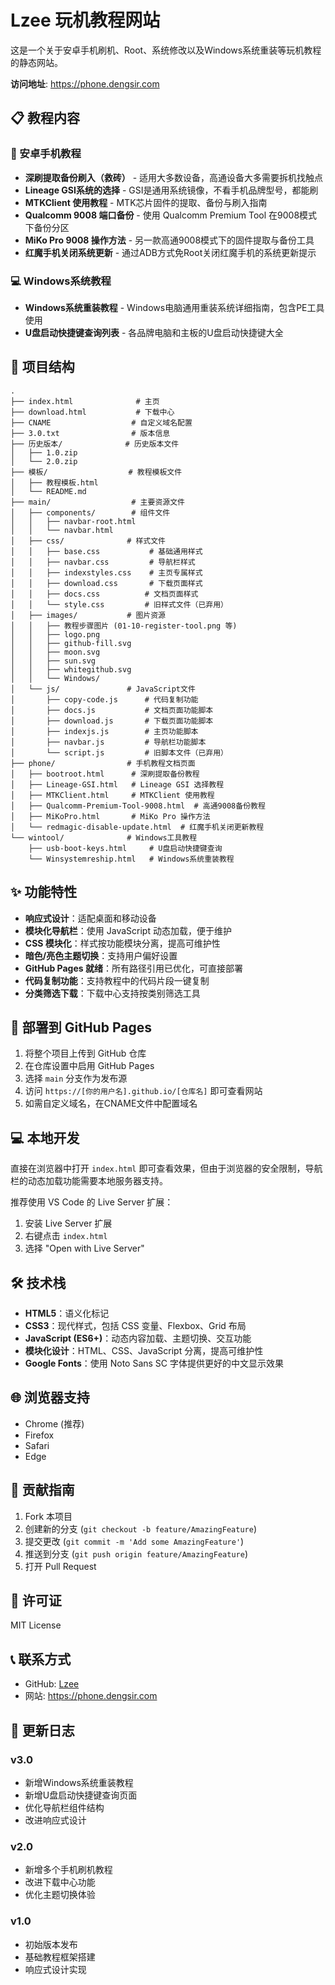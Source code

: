 # Lzee 玩机教程网站

这是一个关于安卓手机刷机、Root、系统修改以及Windows系统重装等玩机教程的静态网站。

**访问地址**: https://phone.dengsir.com

## 📋 教程内容

### 📱 安卓手机教程
- **深刷提取备份刷入（救砖）** - 适用大多数设备，高通设备大多需要拆机找触点
- **Lineage GSI系统的选择** - GSI是通用系统镜像，不看手机品牌型号，都能刷
- **MTKClient 使用教程** - MTK芯片固件的提取、备份与刷入指南
- **Qualcomm 9008 端口备份** - 使用 Qualcomm Premium Tool 在9008模式下备份分区
- **MiKo Pro 9008 操作方法** - 另一款高通9008模式下的固件提取与备份工具
- **红魔手机关闭系统更新** - 通过ADB方式免Root关闭红魔手机的系统更新提示

### 💻 Windows系统教程
- **Windows系统重装教程** - Windows电脑通用重装系统详细指南，包含PE工具使用
- **U盘启动快捷键查询列表** - 各品牌电脑和主板的U盘启动快捷键大全

## 📁 项目结构

```
.
├── index.html              # 主页
├── download.html           # 下载中心
├── CNAME                  # 自定义域名配置
├── 3.0.txt                # 版本信息
├── 历史版本/              # 历史版本文件
│   ├── 1.0.zip
│   └── 2.0.zip
├── 模板/                  # 教程模板文件
│   ├── 教程模板.html
│   └── README.md
├── main/                  # 主要资源文件
│   ├── components/        # 组件文件
│   │   ├── navbar-root.html
│   │   └── navbar.html
│   ├── css/              # 样式文件
│   │   ├── base.css           # 基础通用样式
│   │   ├── navbar.css         # 导航栏样式
│   │   ├── indexstyles.css    # 主页专属样式
│   │   ├── download.css       # 下载页面样式
│   │   ├── docs.css          # 文档页面样式
│   │   └── style.css         # 旧样式文件（已弃用）
│   ├── images/           # 图片资源
│   │   ├── 教程步骤图片 (01-10-register-tool.png 等)
│   │   ├── logo.png
│   │   ├── github-fill.svg
│   │   ├── moon.svg
│   │   ├── sun.svg
│   │   ├── whitegithub.svg
│   │   └── Windows/
│   └── js/               # JavaScript文件
│       ├── copy-code.js      # 代码复制功能
│       ├── docs.js           # 文档页面功能脚本
│       ├── download.js       # 下载页面功能脚本
│       ├── indexjs.js        # 主页功能脚本
│       ├── navbar.js         # 导航栏功能脚本
│       └── script.js         # 旧脚本文件（已弃用）
├── phone/                # 手机教程文档页面
│   ├── bootroot.html      # 深刷提取备份教程
│   ├── Lineage-GSI.html   # Lineage GSI 选择教程
│   ├── MTKClient.html     # MTKClient 使用教程
│   ├── Qualcomm-Premium-Tool-9008.html  # 高通9008备份教程
│   ├── MiKoPro.html       # MiKo Pro 操作方法
│   └── redmagic-disable-update.html  # 红魔手机关闭更新教程
└── wintool/              # Windows工具教程
    ├── usb-boot-keys.html     # U盘启动快捷键查询
    └── Winsystemreship.html   # Windows系统重装教程
```

## ✨ 功能特性

- **响应式设计**：适配桌面和移动设备
- **模块化导航栏**：使用 JavaScript 动态加载，便于维护
- **CSS 模块化**：样式按功能模块分离，提高可维护性
- **暗色/亮色主题切换**：支持用户偏好设置
- **GitHub Pages 就绪**：所有路径引用已优化，可直接部署
- **代码复制功能**：支持教程中的代码片段一键复制
- **分类筛选下载**：下载中心支持按类别筛选工具

## 🚀 部署到 GitHub Pages

1. 将整个项目上传到 GitHub 仓库
2. 在仓库设置中启用 GitHub Pages
3. 选择 `main` 分支作为发布源
4. 访问 `https://[你的用户名].github.io/[仓库名]` 即可查看网站
5. 如需自定义域名，在CNAME文件中配置域名

## 💻 本地开发

直接在浏览器中打开 `index.html` 即可查看效果，但由于浏览器的安全限制，导航栏的动态加载功能需要本地服务器支持。

推荐使用 VS Code 的 Live Server 扩展：
1. 安装 Live Server 扩展
2. 右键点击 `index.html`
3. 选择 "Open with Live Server"

## 🛠️ 技术栈

- **HTML5**：语义化标记
- **CSS3**：现代样式，包括 CSS 变量、Flexbox、Grid 布局
- **JavaScript (ES6+)**：动态内容加载、主题切换、交互功能
- **模块化设计**：HTML、CSS、JavaScript 分离，提高可维护性
- **Google Fonts**：使用 Noto Sans SC 字体提供更好的中文显示效果

## 🌐 浏览器支持

- Chrome (推荐)
- Firefox
- Safari
- Edge

## 📝 贡献指南

1. Fork 本项目
2. 创建新的分支 (`git checkout -b feature/AmazingFeature`)
3. 提交更改 (`git commit -m 'Add some AmazingFeature'`)
4. 推送到分支 (`git push origin feature/AmazingFeature`)
5. 打开 Pull Request

## 📄 许可证

MIT License

## 📞 联系方式

- GitHub: [Lzee](https://github.com/Lzee)
- 网站: https://phone.dengsir.com

## 🔄 更新日志

### v3.0
- 新增Windows系统重装教程
- 新增U盘启动快捷键查询页面
- 优化导航栏组件结构
- 改进响应式设计

### v2.0  
- 新增多个手机刷机教程
- 改进下载中心功能
- 优化主题切换体验

### v1.0
- 初始版本发布
- 基础教程框架搭建
- 响应式设计实现
